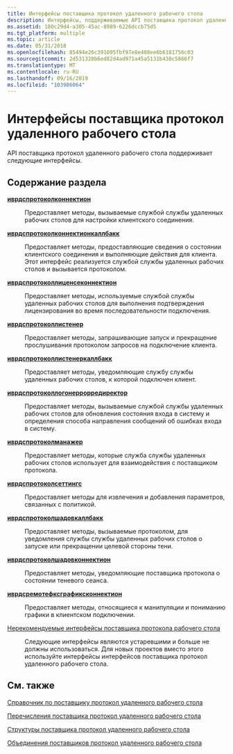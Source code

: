 ```yaml
---
title: Интерфейсы поставщика протокол удаленного рабочего стола
description: Интерфейсы, поддерживаемые API поставщика протокол удаленного рабочего стола.
ms.assetid: 180c29d4-a305-45ac-8989-6226dccb75d5
ms.tgt_platform: multiple
ms.topic: article
ms.date: 05/31/2018
ms.openlocfilehash: 85494e26c391095fbf97e8e408ee6b6181756c03
ms.sourcegitcommit: 2d531328b6ed82d4ad971a45a5131b430c5866f7
ms.translationtype: MT
ms.contentlocale: ru-RU
ms.lasthandoff: 09/16/2019
ms.locfileid: "103986064"
---
```

# <a name="remote-desktop-protocol-provider-interfaces"></a>Интерфейсы поставщика протокол удаленного рабочего стола

API поставщика протокол удаленного рабочего стола поддерживает следующие интерфейсы.

## <a name="in-this-section"></a>Содержание раздела

<dl> <dt>

[**иврдспротоколконнектион**](/windows/desktop/api/wtsprotocol/nn-wtsprotocol-iwrdsprotocolconnection)
</dt> <dd>

Предоставляет методы, вызываемые службой службы удаленных рабочих столов для настройки клиентского соединения.

</dd> <dt>

[**иврдспротоколконнектионкаллбакк**](/windows/desktop/api/wtsprotocol/nn-wtsprotocol-iwrdsprotocolconnectioncallback)
</dt> <dd>

Предоставляет методы, предоставляющие сведения о состоянии клиентского соединения и выполняющие действия для клиента. Этот интерфейс реализуется службой службы удаленных рабочих столов и вызывается протоколом.

</dd> <dt>

[**иврдспротоколлиценсеконнектион**](/windows/desktop/api/wtsprotocol/nn-wtsprotocol-iwrdsprotocollicenseconnection)
</dt> <dd>

Предоставляет методы, используемые службой службы удаленных рабочих столов для выполнения подтверждения лицензирования во время последовательности подключения.

</dd> <dt>

[**иврдспротоколлистенер**](/windows/desktop/api/wtsprotocol/nn-wtsprotocol-iwrdsprotocollistener)
</dt> <dd>

Предоставляет методы, запрашивающие запуск и прекращение прослушивания протоколом запросов на подключение клиента.

</dd> <dt>

[**иврдспротоколлистенеркаллбакк**](/windows/desktop/api/wtsprotocol/nn-wtsprotocol-iwrdsprotocollistenercallback)
</dt> <dd>

Предоставляет методы, уведомляющие службу службы удаленных рабочих столов, к которой подключен клиент.

</dd> <dt>

[**иврдспротоколлогонеррорредиректор**](/windows/desktop/api/wtsprotocol/nn-wtsprotocol-iwrdsprotocollogonerrorredirector)
</dt> <dd>

Предоставляет методы, вызываемые службой службы удаленных рабочих столов для обновления состояния входа в систему и определения способа направления сообщений об ошибках входа в систему.

</dd> <dt>

[**иврдспротоколманажер**](/windows/desktop/api/wtsprotocol/nn-wtsprotocol-iwrdsprotocolmanager)
</dt> <dd>

Предоставляет методы, которые служба службы удаленных рабочих столов использует для взаимодействия с поставщиком протокола.

</dd> <dt>

[**иврдспротоколсеттингс**](/windows/desktop/api/wtsprotocol/nn-wtsprotocol-iwrdsprotocolsettings)
</dt> <dd>

Предоставляет методы для извлечения и добавления параметров, связанных с политикой.

</dd> <dt>

[**иврдспротоколшадовкаллбакк**](/windows/desktop/api/wtsprotocol/nn-wtsprotocol-iwrdsprotocolshadowcallback)
</dt> <dd>

Предоставляет методы, вызываемые протоколом, для уведомления службы службы удаленных рабочих столов о запуске или прекращении целевой стороны тени.

</dd> <dt>

[**иврдспротоколшадовконнектион**](/windows/desktop/api/wtsprotocol/nn-wtsprotocol-iwrdsprotocolshadowconnection)
</dt> <dd>

Предоставляет методы, уведомляющие поставщика протокола о состоянии теневого сеанса.

</dd> <dt>

[**иврдсремотефксграфиксконнектион**](/windows/desktop/api/wtsprotocol/nn-wtsprotocol-iwrdsremotefxgraphicsconnection)
</dt> <dd>

Предоставляет методы, относящиеся к манипуляции и пониманию графики в клиентском подключении.

</dd> <dt>

[Нерекомендуемые интерфейсы поставщика протокола рабочего стола](deprecated-desktop-protocol-provider-interfaces.md)
</dt> <dd>

Следующие интерфейсы являются устаревшими и больше не должны использоваться. Для новых проектов вместо этого используйте интерфейсы интерфейсов поставщика протокол удаленного рабочего стола.

</dd> </dl>

## <a name="related-topics"></a>См. также

<dl> <dt>

[Справочник по поставщику протокол удаленного рабочего стола](custom-remote-protocol-reference.md)
</dt> <dt>

[Перечисления поставщика протокол удаленного рабочего стола](custom-remote-protocol-enumerations.md)
</dt> <dt>

[Структуры поставщика протокол удаленного рабочего стола](custom-remote-protocol-structures.md)
</dt> <dt>

[Объединения поставщиков протокол удаленного рабочего стола](custom-remote-protocol-unions.md)
</dt> </dl>

 

 





